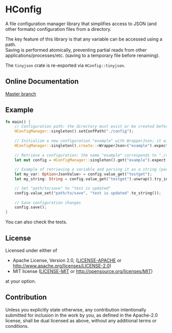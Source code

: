 # HConfig

A file configuration manager library that simplifies access to JSON (and other formats) configuration files from a directory.

The key feature of this library is that any variable can be accessed using a path.  
Saving is performed atomically, preventing partial reads from other applications/processes/etc. (saving to a temporary file before renaming).

The `tinyjson` crate is re-exported via `HConfig::tinyjson`.

## Online Documentation

[Master branch](https://github.com/hyultis/rust_Hconfig)

## Example

```rust
fn main() {
    // Configuration path: the directory must exist or be created before proceeding
    HConfigManager::singleton().setConfPath("./config");
    
    // Initialize a new configuration "example" with WrapperJson; it will be stored as "./config/example.json"
    HConfigManager::singleton().create::<WrapperJson>("example").expect("Cannot create HConfig");
    
    // Retrieve a configuration: the name "example" corresponds to "./config/example.json"
    let mut config = HConfigManager::singleton().get("example").expect("Cannot get HConfig");
    
    // Example of retrieving a variable and parsing it as a string (parsing is done via tinyjson)
    let my_var: Option<JsonValue> = config.value_get("testget");
    let my_string: String = config.value_get("testget").unwrap().try_into().unwrap();

	// Set "path/to/save" to "test is updated"
    config.value_set("path/to/save", "test is updated".to_string());
    
    // Save configuration changes
    config.save();
}
```

You can also check the tests.

## License

Licensed under either of

* Apache License, Version 2.0, ([LICENSE-APACHE](LICENSE-APACHE) or <http://www.apache.org/licenses/LICENSE-2.0>)
* MIT license ([LICENSE-MIT](LICENSE-MIT) or <http://opensource.org/licenses/MIT>)

at your option.

## Contribution

Unless you explicitly state otherwise, any contribution intentionally submitted
for inclusion in the work by you, as defined in the Apache-2.0 license, shall be
dual licensed as above, without any additional terms or conditions.
